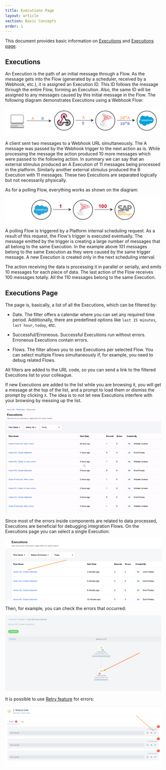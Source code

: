 ```yaml
---
title: Executions Page
layout: article
section: Basic Concepts
order: 1
---
```


This document provides basic information on [Executions](#executions) and [Executions page](#executions-page).

## Executions
An Execution is the path of an initial message through a Flow. As the message gets into the Flow (generated by a scheduler, received by a Webhook, etc.), it is assigned an Execution ID. This ID follows the message through the entire Flow, forming an Execution. Also, the same ID will be assigned to any messages caused by this initial message in the Flow. The following diagram demonstrates Executions using a Webhook Flow:

![Executions Webhook Flow](/assets/img/getting-started/exec-page/exec1.png)

A client sent two messages to a Webhook URL simultaneously. The A message was passed by the Webhook trigger to the next action as is. While processing the message the action produced 10 more messages which were passed to the following action. In summary we can say that an external stimulus produced an A Execution of 11 messages being processed in the platform. Similarly another external stimulus produced the B Execution with 11 messages. These two Executions are separated logically but not necessarily physically.

As for a polling Flow, everything works as shown on the diagram:

![Executions polling Flow](/assets/img/getting-started/exec-page/exec2.png)

A polling Flow is triggered by a Platform internal scheduling request. As a result of this request, the Flow's trigger is executed eventually. The message emitted by the trigger is creating a large number of messages that all belong to the same Execution. In the example above 101 messages belong to the same Execution as they were caused by the same trigger message. A new Execution is created only in the next scheduling interval.

The action receiving the data is processing it in parallel or serially, and emits 10 messages for each piece of data. The last action of the Flow receives 100 messages totally. All the 110 messages belong to the same Execution.


## Executions Page
The page is, basically, a list of all the Executions, which can be filtered by:

- Date. The filter offers a calendar where you can set any required time period. Additionally, there are predefined options like `last 15 minutes`, `last hour`, `today`, etc.  

- Successful/Erroneous. Successful Executions run without errors. Erroneous Executions contain errors.

- Flows. The filter allows you to see Executions per selected Flow. You can select multiple Flows simultaneously if, for example, you need to debug related Flows.  

All filters are added to the URL code, so you can send a link to the filtered Executions list to your colleague.

If new Executions are added to the list while you are browsing it, you will get a message at the top of the list, and a prompt to load them or dismiss the prompt by clicking ``X``. The idea is to not let new Executions interfere with your browsing by messing up the list.  

![Executions page filters](/assets/img/getting-started/exec-page/exec-filters.gif)

Since most of the errors inside components are related to data processed, Executions are beneficial for debugging integration Flows. On the Executions page you can select a single Execution:

![Execution](/assets/img/getting-started/exec-page/exec-retry1.png)

Then, for example, you can check the errors that occurred:

![Executions error](/assets/img/getting-started/exec-page/exec-retry2.png)

It is possible to use [Retry feature](/guides/error-retry.html) for errors:

![Executions error retry](/assets/img/getting-started/exec-page/exec-retry3.png)
